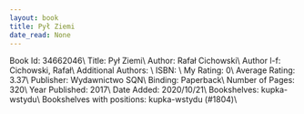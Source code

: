```yaml
---
layout: book
title: Pył Ziemi
date_read: None
---
```


Book Id: 34662046\ 
Title: Pył Ziemi\ 
Author: Rafał Cichowski\ 
Author l-f: Cichowski, Rafał\ 
Additional Authors: \ 
ISBN: \ 
My Rating: 0\ 
Average Rating: 3.37\ 
Publisher: Wydawnictwo SQN\ 
Binding: Paperback\ 
Number of Pages: 320\ 
Year Published: 2017\ 
Date Added: 2020/10/21\ 
Bookshelves: kupka-wstydu\ 
Bookshelves with positions: kupka-wstydu (#1804)\ 


